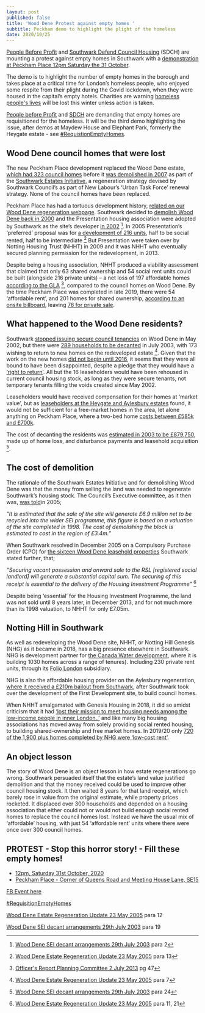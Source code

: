 ```yaml
---
layout: post
published: false
title: 'Wood Dene Protest against empty homes '
subtitle: Peckham demo to highlight the plight of the homeless
date: 2020/10/25
---
```



[People Before Profit](https://m.facebook.com/peoplebeforeprofitCVD19/) and [Southwark Defend Council Housing](https://m.facebook.com/southwarkdch/) (SDCH) are mounting a protest against empty homes in Southwark with a [demonstration at Peckham Place 12pm Saturday the 31 October](https://m.facebook.com/events/3120862284692741?acontext=%7B%22action_history%22%3A%5B%7B%22surface%22%3A%22page%22%2C%22mechanism%22%3A%22page_admin_bar%22%2C%22extra_data%22%3A%22%7B%5C%22page_id%5C%22%3A839272879439624%7D%22%7D%2C%7B%22surface%22%3A%22events_admin_tool%22%2C%22mechanism%22%3A%22events_admin_tool%22%2C%22extra_data%22%3A%22%5B%5D%22%7D%5D%2C%22has_source%22%3Atrue%7D).

The demo is to highlight the number of empty homes in the borough and takes place at a critical time for London’s homeless people, who enjoyed some respite from their plight during the Covid lockdown, when they were housed in the capital’s empty hotels.  Charities  are warning [homeless people's lives](https://www.bbc.co.uk/news/uk-54458884) will be lost this winter unless action is taken.

[People before Profit](https://m.facebook.com/peoplebeforeprofitCVD19/) and [SDCH](https://m.facebook.com/southwarkdch/) are demanding that empty homes are requisitioned for the homeless.  It will be the third demo highlighting the issue, after demos at Maydew House and Elephant Park, formerly the Heygate estate - see [#RequistionEmptyHomes](https://twitter.com/hashtag/RequisitionEmptyHomes?src=hash).

## Wood Dene council homes that were lost

The new Peckham Place development replaced the Wood Dene estate, [which had 323 council homes](http://35percent.org/wood-dene-regeneration/) before it [was demolished in 2007](https://www.southwarknews.co.uk/news/notting-hill-admits-wood-dene-estate-peckham-wont-rebuilt-2019-thirteen-years-demolition/) as part of the [Southwark Estates Initiative](http://embed.verite.co/timeline/?source=0Aprl6XcACewydEhRaWFOLVBfUjBSVW1HUGVZNEhGeFE&font=Bevan-PotanoSans&maptype=toner&lang=en&hash_bookmark=true&start_zoom_adjust=2&height=650#1), a regeneration strategy devised by Southwark Council’s as part of New Labour’s ‘Urban Task Force’ renewal strategy.  None of the council homes have been replaced.

Peckham Place has had a tortuous development history, [related on our Wood Dene regeneration webpage](http://35percent.org/wood-dene-regeneration/).  Southwark decided to [demolish Wood Dene back in 2000](http://moderngov.southwark.gov.uk/Data/Executive/20030729/Agenda/56%20-%20Disposal%20of%20216-224Underhill%20Road,%20SE22.pdf) and the Presentation housing association were adopted by Southwark as the site’s developer [in 2002](http://moderngov.southwark.gov.uk/Data/Executive/20050523/Agenda/Item%2011%20-%20Wooddene%20EstateRegeneration%20-%20Update.pdf) [^1].  In 2005 Presentation’s ‘preferred’ proposal was for [a development of 216 units](http://moderngov.southwark.gov.uk/Data/Executive/20050523/Agenda/Item%2011%20-%20Wooddene%20EstateRegeneration%20-%20Update.pdf), half to be social rented, half to be intermediate [^2]  But Presentation were taken over by Notting Housing Trust (NHHT) in 2009 and it was NHHT who eventually secured planning permission for the redevelopment, in 2013.

Despite being a housing association, NHHT produced a viability assessment that claimed that only 63 shared ownership and 54 social rent units could be built (alongside 216 private units) – a net loss of 197 affordable homes [according to the GLA](http://planbuild.southwark.gov.uk/documents/?GetDocument=%7b%7b%7b!gC0r1MnWVfiWgymHTtPApA%3d%3d!%7d%7d%7d) [^3], compared to the council homes on Wood Dene.  By the time Peckham Place was completed in late 2019, there were 54 ‘affordable rent’,  and 201 homes for shared ownership, [according to an onsite billboard](http://35percent.org/wood-dene-regeneration/), leaving [78 for private sale](https://www.nhg.org.uk/building-homes/developments/wooddene-estate-southwark/).

## What happened to the Wood Dene residents?

Southwark [stopped issuing secure council tenancies](http://moderngov.southwark.gov.uk/Data/Executive/20050523/Agenda/Item%2011%20-%20Wooddene%20EstateRegeneration%20-%20Update.pdf) on Wood Dene in May 2002, but there were [289 households to be decanted](http://moderngov.southwark.gov.uk/Data/Executive/20030729/Agenda/56%20-%20Disposal%20of%20216-224Underhill%20Road,%20SE22.pdf) in July 2003, with 173 wishing to return to new homes on the redeveloped estate [^4]. Given that the work on the new homes [did not begin until 2016](https://www.southwarknews.co.uk/news/notting-hill-admits-wood-dene-estate-peckham-wont-rebuilt-2019-thirteen-years-demolition/), it seems that they were all bound to have been disappointed, despite a pledge that they would have a [‘right to return’](http://35percent.org/wood-dene-regeneration/).   All but the 16 leaseholders would have been rehoused in current council housing stock, as long as they were secure tenants, not temporary tenants filling the voids created since May 2002.

Leaseholders would have received compensation for their homes at ‘market value’, but as [leaseholders at the Heygate and Aylesbury estates](https://crappistmartin.github.io/blog/2014/05/30/aylesbury-leaseholder-fights-incestuous-valuation/) found, it would not be sufficient for a free-market homes in the area, let alone anything on Peckham Place, where a two-bed home [costs between £585k and £700k](https://www.nhgsales.com/sales-developments/peckham-place/#availability).

The cost of decanting the residents was [estimated in 2003 to be £879,750](http://moderngov.southwark.gov.uk/Data/Executive/20030729/Agenda/56%20-%20Disposal%20of%20216-224Underhill%20Road,%20SE22.pdf), made up of home loss, and disturbance payments and leasehold acquisition [^5].

## The cost of demolition

The rationale of the Southwark Estates Initiative and for demolishing Wood Dene was that the money from selling the land was needed to regenerate Southwark’s housing stock. The Council’s Executive committee, as it then was, [was told](http://moderngov.southwark.gov.uk/Data/Executive/20050523/Agenda/Item%2011%20-%20Wooddene%20EstateRegeneration%20-%20Update.pdf)in 2005;

_“It is estimated that the sale of the site will generate £6.9 million net to be recycled into the wider SEI programme, this figure is based on a valuation of the site completed in 1998. The cost of demolishing the block is estimated to cost in the region of £3.4m.”_

When Southwark resolved in December 2005 on a Compulsory Purchase Order (CPO) for [the sixteen Wood Dene leasehold properties](http://moderngov.southwark.gov.uk/Data/Executive/20050523/Agenda/Item%2011%20-%20Wooddene%20EstateRegeneration%20-%20Update.pdf) Southwark stated further, that; 

_“Securing vacant possession and onward sale to the RSL [registered social landlord] will generate a substantial capital sum. The securing of this receipt is essential to the delivery of the Housing Investment Programme”_ [^6]

Despite being ‘essential’ for the Housing Investment Programme, the land was not sold until 8 years later, in December 2013, and for not much more than its 1998 valuation, to NHHT for only £7.05m.

## Notting Hill in Southwark

As well as redeveloping the Wood Dene site, NHHT, or Notting Hill Genesis (NHG) as it became in 2018, has a big presence elsewhere in Southwark.  NHG is development partner for [the Canada Water development](https://www.nhg.org.uk/building-homes/developments/canada-water-southwark/), where it is building 1030 homes across a range of tenures). Including 230 private rent units, through its [Folio London](https://www.insidehousing.co.uk/news/news/g15-landlord-lines-up-250m-loan-using-prs-portfolio--68091#:~:text=Notting%20Hill%20Genesis%20(NHG)%20is,non%2Dsocial%E2%80%9D%20housing%20business.&text=The%20G15%20landlord%20has%20been%20slowing%20its%20development%20programme%20overall) subsidiary.

NHG is also the affordable housing provider on the Aylesbury regeneration, [where it received a £210m bailout from Southwark](http://35percent.org/2020-07-12-aylesbury-estate-fds-variation/), after Southwark took over the development of the First Development site, to build council homes.

When NHHT amalgamated with Genesis Housing in 2018, it did so amidst criticism that it had [‘lost their mission to meet housing needs among the low-income people in inner London..’](https://www.theguardian.com/society/2018/jan/11/housing-association-merger-will-lead-to-social-cleansing-warn-tenants)  and like many big housing associations has moved away from solely providing social rented housing, to building shared-ownership and free market homes. In 2019/20 only [720 of the 1,900 plus homes completed by NHG were ‘low-cost rent’](https://www.insidehousing.co.uk/news/news/large-london-association-sees-unsold-homes-hit-610-amid-market-challenges-67715).

##  An object lesson

The story of Wood Dene is an object lesson in how estate regenerations go wrong. Southwark persuaded itself that the estate’s land value justified demolition and that the money received could be used to improve other council housing stock.  It then waited 8 years for that land receipt, which barely rose in value from the original estimate, while property prices rocketed.  It displaced over 300 households and depended on a housing association that either could not or would not build enough social rented homes to replace the council homes lost.  Instead we have the usual mix of ‘affordable’ housing, with just 54 ‘affordable rent’ units where there were once over 300 council homes.

## **PROTEST** -	Stop this horror story! - Fill these empty homes!

-	[12pm, Saturday 31st October, 2020](https://m.facebook.com/events/3120862284692741?acontext=%7B%22action_history%22%3A%5B%7B%22surface%22%3A%22page%22%2C%22mechanism%22%3A%22page_admin_bar%22%2C%22extra_data%22%3A%22%7B%5C%22page_id%5C%22%3A839272879439624%7D%22%7D%2C%7B%22surface%22%3A%22events_admin_tool%22%2C%22mechanism%22%3A%22events_admin_tool%22%2C%22extra_data%22%3A%22%5B%5D%22%7D%5D%2C%22has_source%22%3Atrue%7D)
-	[Peckham Place - Corner of Queens Road and Meeting House Lane, SE15](https://m.facebook.com/events/3120862284692741?acontext=%7B%22action_history%22%3A%5B%7B%22surface%22%3A%22page%22%2C%22mechanism%22%3A%22page_admin_bar%22%2C%22extra_data%22%3A%22%7B%5C%22page_id%5C%22%3A839272879439624%7D%22%7D%2C%7B%22surface%22%3A%22events_admin_tool%22%2C%22mechanism%22%3A%22events_admin_tool%22%2C%22extra_data%22%3A%22%5B%5D%22%7D%5D%2C%22has_source%22%3Atrue%7D)


[FB Event here](https://m.facebook.com/events/3120862284692741?acontext=%7B%22action_history%22%3A%5B%7B%22surface%22%3A%22page%22%2C%22mechanism%22%3A%22page_admin_bar%22%2C%22extra_data%22%3A%22%7B%5C%22page_id%5C%22%3A839272879439624%7D%22%7D%2C%7B%22surface%22%3A%22events_admin_tool%22%2C%22mechanism%22%3A%22events_admin_tool%22%2C%22extra_data%22%3A%22%5B%5D%22%7D%5D%2C%22has_source%22%3Atrue%7D)

[#RequisitionEmptyHomes](https://twitter.com/hashtag/RequisitionEmptyHomes?src=hash)




[^1]: [Wood Dene SEI decant arrangements 29th July 2003](http://moderngov.southwark.gov.uk/Data/Executive/20030729/Agenda/56%20-%20Disposal%20of%20216-224Underhill%20Road,%20SE22.pdf) para 2

[Wood Dene Estate Regeneration Update 23 May 2005](http://moderngov.southwark.gov.uk/Data/Executive/20050523/Agenda/Item%2011%20-%20Wooddene%20EstateRegeneration%20-%20Update.pdf) para 12

[^2]: [Wood Dene Estate Regeneration Update 23 May 2005](http://moderngov.southwark.gov.uk/Data/Executive/20050523/Agenda/Item%2011%20-%20Wooddene%20EstateRegeneration%20-%20Update.pdf) para 13

[^3]: [Officer's Report Planning Committee 2 July 2013](http://planbuild.southwark.gov.uk/documents/?GetDocument=%7b%7b%7b!gC0r1MnWVfiWgymHTtPApA%3d%3d!%7d%7d%7d) pg 47

[^4]: [Wood Dene Estate Regeneration Update 23 May 2005](http://moderngov.southwark.gov.uk/Data/Executive/20050523/Agenda/Item%2011%20-%20Wooddene%20EstateRegeneration%20-%20Update.pdf) para 7

[Wood Dene SEI decant arrangements 29th July 2003](http://moderngov.southwark.gov.uk/Data/Executive/20030729/Agenda/56%20-%20Disposal%20of%20216-224Underhill%20Road,%20SE22.pdf) para 19

[^5]: [Wood Dene SEI decant arrangements 29th July 2003](http://moderngov.southwark.gov.uk/Data/Executive/20030729/Agenda/56%20-%20Disposal%20of%20216-224Underhill%20Road,%20SE22.pdf) para 24

[^6]: [Wood Dene Estate Regeneration Update 23 May 2005](http://moderngov.southwark.gov.uk/Data/Executive/20050523/Agenda/Item%2011%20-%20Wooddene%20EstateRegeneration%20-%20Update.pdf) para 11, 21
